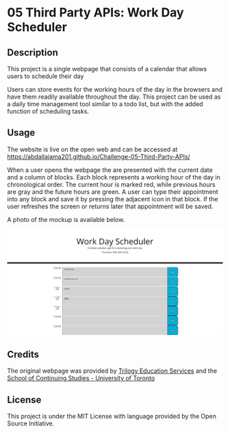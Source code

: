 # 05 Third Party APIs: Work Day Scheduler
 
## Description
 
This project is a single webpage that consists of a calendar that allows users to schedule their day

Users can store events for the working hours of the day in the browsers and have them readily available throughout the day. This project can be used as a daily time management tool similar to a todo list, but with the added function of scheduling tasks.
 
## Usage
 
The website is live on the open web and can be accessed at https://abdallajama201.github.io/Challenge-05-Third-Party-APIs/

When a user opens the webpage the are presented with the current date and a column of blocks. Each block represents a working hour of the day in chronological order. The current hour is marked red, while previous hours are gray and the future hours are green. A user can type their appointment into any block and save it by pressing the adjacent icon in that block. If the user refreshes the screen or returns later that appointment will be saved. 

A photo of the mockup is available below.
 
![mockup of website](assets/images/mock-up.png)
  
## Credits
 
The original webpage was provided by [Trilogy Education Services](https://www.trilogyed.com/universities/) and the [School of Continuing Studies - University of Toronto](https://learn.utoronto.ca/)
 
## License
 
 This project is under the MIT License with language provided by the Open Source Initiative.
